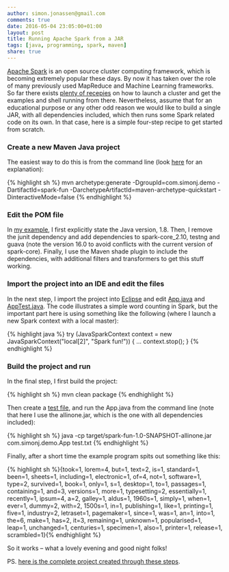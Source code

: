 ```yaml
---
author: simon.jonassen@gmail.com
comments: true
date: 2016-05-04 23:05:00+01:00
layout: post
title: Running Apache Spark from a JAR
tags: [java, programming, spark, maven]
share: true
---
```

[Apache Spark](http://spark.apache.org/) is an open source cluster computing framework, which is becoming extremely popular these days. By now it has taken over the role of many previously used MapReduce and Machine Learning frameworks. So far there exists [plenty of recepies](http://spark.apache.org/docs/latest/) on how to launch a cluster and get the examples and shell running from there. Nevertheless, assume that for an educational purpose or any other odd reason we would like to build a single JAR, with all dependencies included, which then runs some Spark related code on its own. In that case, here is a simple four-step recipe to get started from scratch.<!--more-->

### Create a new Maven Java project

The easiest way to do this is from the command line (look [here](https://maven.apache.org/guides/getting-started/maven-in-five-minutes.html) for an explanation):

{% highlight sh %}
mvn archetype:generate -DgroupId=com.simonj.demo -DartifactId=spark-fun -DarchetypeArtifactId=maven-archetype-quickstart -DinteractiveMode=false
{% endhighlight %}

### Edit the POM file

In [my example](https://github.com/s-j/spark-fun/blob/master/pom.xml), I first explicitly state the Java version, 1.8. Then, I remove the junit dependency and add dependencies to spark-core_2.10, testng and guava (note the version 16.0 to avoid conflicts with the current version of spark-core). Finally, I use the Maven shade plugin to include the dependencies, with additional filters and transformers to get  this stuff working.

### Import the project into an IDE and edit the files

In the next step, I import the project into [Eclipse](https://eclipse.org/) and edit [App.java](https://github.com/s-j/spark-fun/blob/master/src/main/java/com/simonj/demo/App.java) and [AppTest.java](https://github.com/s-j/spark-fun/blob/master/src/test/java/com/simonj/demo/AppTest.java). The code illustrates a simple word counting in Spark, but the important part here is using something like the following (where I launch a new Spark context with a local master):

{% highlight java %}
try (JavaSparkContext context = new JavaSparkContext("local[2]", "Spark fun!")) {
    ...
    context.stop();
}
{% endhighlight %}

### Build the project and run

In the final step, I first build the project:

{% highlight sh %}
mvn clean package
{% endhighlight %}

Then create a [test file](https://github.com/s-j/spark-fun/blob/master/test.txt), and run the App.java from the command line (note that here I use the allinone.jar, which is the one with all dependencies included):

{% highlight sh %}
java -cp target/spark-fun-1.0-SNAPSHOT-allinone.jar com.simonj.demo.App test.txt
{% endhighlight %}

Finally, after a short time the example program spits out something like this:

{% highlight sh %}{took=1, lorem=4, but=1, text=2, is=1, standard=1, been=1, sheets=1, including=1, electronic=1, of=4, not=1, software=1, type=2, survived=1, book=1, only=1, s=1, desktop=1, to=1, passages=1, containing=1, and=3, versions=1, more=1, typesetting=2, essentially=1, recently=1, ipsum=4, a=2, galley=1, aldus=1, 1960s=1, simply=1, when=1, ever=1, dummy=2, with=2, 1500s=1, in=1, publishing=1, like=1, printing=1, five=1, industry=2, letraset=1, pagemaker=1, since=1, was=1, an=1, into=1, the=6, make=1, has=2, it=3, remaining=1, unknown=1, popularised=1, leap=1, unchanged=1, centuries=1, specimen=1, also=1, printer=1, release=1, scrambled=1}{% endhighlight %}

So it works – what a lovely evening and good night folks!

PS. [here is the complete project created through these steps](https://github.com/s-j/spark-fun).
